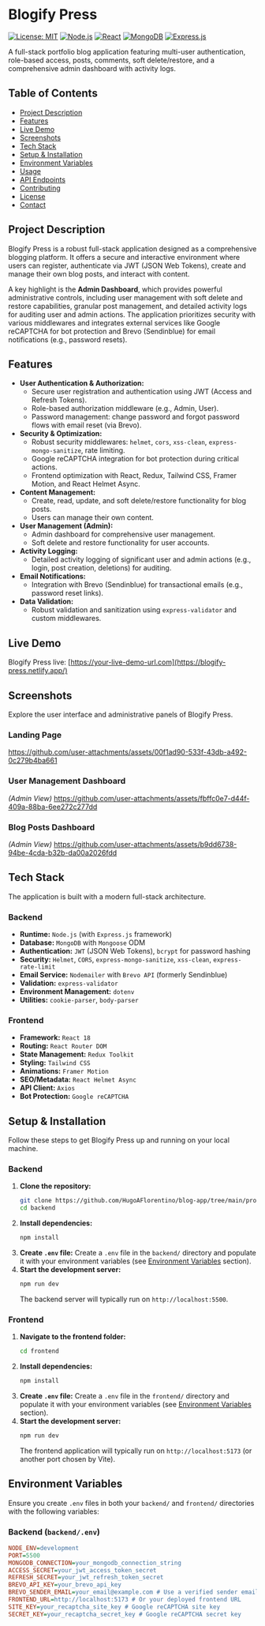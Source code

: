 # Blogify Press

[![License: MIT](https://img.shields.io/badge/License-MIT-yellow.svg)](https://opensource.org/licenses/MIT)
[![Node.js](https://img.shields.io/badge/Node.js-18%2B-green?logo=node.js)](https://nodejs.org/)
[![React](https://img.shields.io/badge/React-18%2B-blue?logo=react)](https://react.dev/)
[![MongoDB](https://img.shields.io/badge/MongoDB-4.x%2B-green?logo=mongodb)](https://www.mongodb.com/)
[![Express.js](https://img.shields.io/badge/Express.js-4.x%2B-blue?logo=express)](https://expressjs.com/)

A full-stack portfolio blog application featuring multi-user authentication, role-based access, posts, comments, soft delete/restore, and a comprehensive admin dashboard with activity logs.

## Table of Contents

-   [Project Description](#project-description)
-   [Features](#features)
-   [Live Demo](#live-demo)
-   [Screenshots](#screenshots)
-   [Tech Stack](#tech-stack)
-   [Setup & Installation](#setup--installation)
-   [Environment Variables](#environment-variables)
-   [Usage](#usage)
-   [API Endpoints](#api-endpoints)
-   [Contributing](#contributing)
-   [License](#license)
-   [Contact](#contact)

## Project Description

Blogify Press is a robust full-stack application designed as a comprehensive blogging platform. It offers a secure and interactive environment where users can register, authenticate via JWT (JSON Web Tokens), create and manage their own blog posts, and interact with content.

A key highlight is the **Admin Dashboard**, which provides powerful administrative controls, including user management with soft delete and restore capabilities, granular post management, and detailed activity logs for auditing user and admin actions. The application prioritizes security with various middlewares and integrates external services like Google reCAPTCHA for bot protection and Brevo (Sendinblue) for email notifications (e.g., password resets).

## Features

-   **User Authentication & Authorization:**
    -   Secure user registration and authentication using JWT (Access and Refresh Tokens).
    -   Role-based authorization middleware (e.g., Admin, User).
    -   Password management: change password and forgot password flows with email reset (via Brevo).
-   **Security & Optimization:**
    -   Robust security middlewares: `helmet`, `cors`, `xss-clean`, `express-mongo-sanitize`, rate limiting.
    -   Google reCAPTCHA integration for bot protection during critical actions.
    -   Frontend optimization with React, Redux, Tailwind CSS, Framer Motion, and React Helmet Async.
-   **Content Management:**
    -   Create, read, update, and soft delete/restore functionality for blog posts.
    -   Users can manage their own content.
-   **User Management (Admin):**
    -   Admin dashboard for comprehensive user management.
    -   Soft delete and restore functionality for user accounts.
-   **Activity Logging:**
    -   Detailed activity logging of significant user and admin actions (e.g., login, post creation, deletions) for auditing.
-   **Email Notifications:**
    -   Integration with Brevo (Sendinblue) for transactional emails (e.g., password reset links).
-   **Data Validation:**
    -   Robust validation and sanitization using `express-validator` and custom middlewares.

## Live Demo

 Blogify Press live: [https://your-live-demo-url.com](https://blogify-press.netlify.app/)

## Screenshots

Explore the user interface and administrative panels of Blogify Press.

### Landing Page
https://github.com/user-attachments/assets/00f1ad90-533f-43db-a492-0c279b4ba661


### User Management Dashboard
*(Admin View)*
https://github.com/user-attachments/assets/fbffc0e7-d44f-409a-88ba-6ee272c277dd


### Blog Posts Dashboard
*(Admin View)*
https://github.com/user-attachments/assets/b9dd6738-94be-4cda-b32b-da00a2026fdd



## Tech Stack

The application is built with a modern full-stack architecture.

### Backend

-   **Runtime:** `Node.js` (with `Express.js` framework)
-   **Database:** `MongoDB` with `Mongoose` ODM
-   **Authentication:** `JWT` (JSON Web Tokens), `bcrypt` for password hashing
-   **Security:** `Helmet`, `CORS`, `express-mongo-sanitize`, `xss-clean`, `express-rate-limit`
-   **Email Service:** `Nodemailer` with `Brevo API` (formerly Sendinblue)
-   **Validation:** `express-validator`
-   **Environment Management:** `dotenv`
-   **Utilities:** `cookie-parser`, `body-parser`

### Frontend

-   **Framework:** `React 18`
-   **Routing:** `React Router DOM`
-   **State Management:** `Redux Toolkit`
-   **Styling:** `Tailwind CSS`
-   **Animations:** `Framer Motion`
-   **SEO/Metadata:** `React Helmet Async`
-   **API Client:** `Axios`
-   **Bot Protection:** `Google reCAPTCHA`

## Setup & Installation

Follow these steps to get Blogify Press up and running on your local machine.

### Backend

1.  **Clone the repository:**
    ```bash
    git clone https://github.com/HugoAFlorentino/blog-app/tree/main/project-root
    cd backend
    ```
2.  **Install dependencies:**
    ```bash
    npm install
    ```
3.  **Create `.env` file:**
    Create a `.env` file in the `backend/` directory and populate it with your environment variables (see [Environment Variables](#environment-variables) section).
4.  **Start the development server:**
    ```bash
    npm run dev
    ```
    The backend server will typically run on `http://localhost:5500`.

### Frontend

1.  **Navigate to the frontend folder:**
    ```bash
    cd frontend
    ```
2.  **Install dependencies:**
    ```bash
    npm install
    ```
3.  **Create `.env` file:**
    Create a `.env` file in the `frontend/` directory and populate it with your environment variables (see [Environment Variables](#environment-variables) section).
4.  **Start the development server:**
    ```bash
    npm run dev
    ```
    The frontend application will typically run on `http://localhost:5173` (or another port chosen by Vite).

## Environment Variables

Ensure you create `.env` files in both your `backend/` and `frontend/` directories with the following variables:

### Backend (`backend/.env`)

```ini
NODE_ENV=development
PORT=5500
MONGODB_CONNECTION=your_mongodb_connection_string
ACCESS_SECRET=your_jwt_access_token_secret
REFRESH_SECRET=your_jwt_refresh_token_secret
BREVO_API_KEY=your_brevo_api_key
BREVO_SENDER_EMAIL=your_email@example.com # Use a verified sender email for Brevo
FRONTEND_URL=http://localhost:5173 # Or your deployed frontend URL
SITE_KEY=your_recaptcha_site_key # Google reCAPTCHA site key
SECRET_KEY=your_recaptcha_secret_key # Google reCAPTCHA secret key
